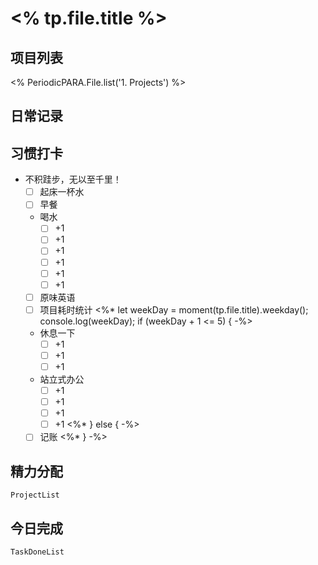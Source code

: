 # <% tp.file.title %>

## 项目列表
<% PeriodicPARA.File.list('1. Projects') %>

## 日常记录

## 习惯打卡
- 不积跬步，无以至千里！
	- [ ] 起床一杯水
	- [ ] 早餐
	-  喝水
		- [ ] +1
		- [ ] +1
		- [ ] +1
		- [ ] +1
		- [ ] +1
		- [ ] +1
	- [ ] 原味英语
	- [ ] 项目耗时统计
<%* let weekDay = moment(tp.file.title).weekday(); console.log(weekDay); if (weekDay + 1 <= 5) { -%>
	- 休息一下
		- [ ] +1
		- [ ] +1
		- [ ] +1
	- 站立式办公
		- [ ] +1
		- [ ] +1
		- [ ] +1
		- [ ] +1
		<%* } else { -%>
	- [ ] 记账 
<%* } -%>

## 精力分配
```periodic-para
ProjectList
```

## 今日完成
```periodic-para
TaskDoneList
```
